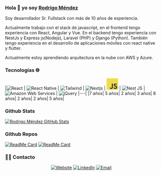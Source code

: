 ### Hola 👋 yo soy [Rodrigo Méndez](https://rodrigomendez.dev)

Soy desarrollador Sr. Fullstack con más de 10 años de experiencia.

Actualmente trabajo con el stack de javascript, en el frontend tengo experiencia con React, Angular y Vue. En el backend tengo experiencia con NestJs y Express js(Nodejs), Laravel (PHP) y Django (Python). También tengo experiencia en el desarrollo de aplicaciones móviles con react native y flutter.

Actualmente estoy aprendiendo arquitectura en la nube con AWS y Azure.



### Tecnologías 🌐

|<img src="https://rodrigomendez.dev/_ipx/w_64,q_75/%2Fimages%2Freact.png?url=%2Fimages%2Freact.png&w=64&q=75" alt="React" width="38"> | <img src="https://rodrigomendez.dev/_ipx/w_64,q_75/%2Fimages%2Fnative.png?url=%2Fimages%2Fnative.png&w=64&q=75" alt="React Native" width="38"> | <img src="https://rodrigomendez.dev/_ipx/w_64,q_75/%2Fimages%2Ftailwind.png?url=%2Fimages%2Ftailwind.png&w=64&q=75" alt="Tailwind" width="38"> |  <img src="https://rodrigomendez.dev/_ipx/w_64,q_75/%2Fimages%2Fnext.png?url=%2Fimages%2Fnext.png&w=64&q=75" alt="Nextjs" width="38"> |  <img src="https://raw.githubusercontent.com/github/explore/80688e429a7d4ef2fca1e82350fe8e3517d3494d/topics/javascript/javascript.png" alt="Javascript" width="38"> | <img src="https://rodrigomendez.dev/_ipx/w_64,q_75/%2Fimages%2Fnest.png?url=%2Fimages%2Fnest.png&w=64&q=75" alt="Nest JS" width="38"> | <img src="https://rodrigomendez.dev/_ipx/w_64,q_75/%2Fimages%2Faws.png?url=%2Fimages%2Faws.png&w=64&q=75" alt="Amazon Web Services" width="38"> | <img src="https://rodrigomendez.dev/_ipx/w_64,q_75/%2Fimages%2Fts.png?url=%2Fimages%2Fts.png&w=64&q=75" alt="jQuery" width="38">
|---|
|7 años| 5 años| 2 años| 3 años| 8 años| 2 años| 2 años| 5 años|


### Github Stats

[![Rodrigo Méndez GitHub Stats](https://github-readme-stats.vercel.app/api?username=rodrigo2392&show_icons=true&count_private=true)](https://github.com/rodrigo2392)

### Github Repos

[![ReadMe Card](https://github-readme-stats.vercel.app/api/pin/?username=rodrigo2392&repo=react-native-template&show_owner=true)](https://github.com/rodrigo2392/react-native-template)
[![ReadMe Card](https://github-readme-stats.vercel.app/api/pin/?username=rodrigo2392&repo=rodrigomendez.dev&show_owner=true)](https://github.com/rodrigo2392/rodrigomendez.dev)

<h3> 🤝🏻 Contacto </h3>

<p align="center">
<a href="https://rodrigomendez.dev" target="_blank"><img alt="Website" src="https://img.shields.io/badge/Website-rodrigomendez.dev-blue?style=flat&logo=google-chrome"></a>
<a href="https://www.linkedin.com/in/%E2%98%95-rodrigo-m%C3%A9ndez/" target="_blank"><img alt="LinkedIn" src="https://img.shields.io/badge/LinkedIn-@rodrigomendezdev-blue?style=flat&logo=linkedin"></a>
<a href="mailto:itic.rodrigomg@gmail.com"><img alt="Email" src="https://img.shields.io/badge/Email-itic.rodrigomg@gmail.com-blue?style=flat&logo=gmail"></a>
</p>
